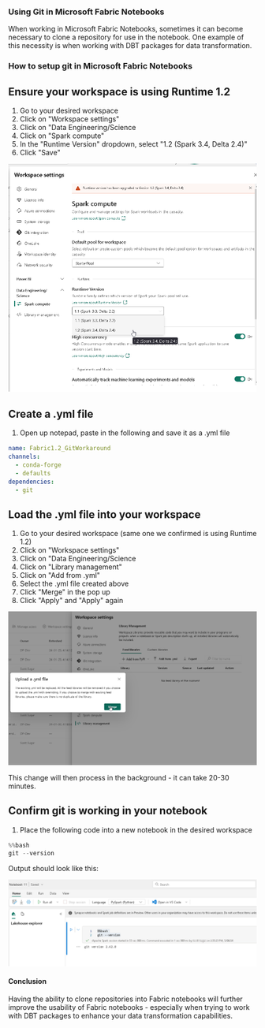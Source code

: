### Using Git in Microsoft Fabric Notebooks

When working in Microsoft Fabric Notebooks, sometimes it can become necessary to clone a repository for use in the notebook.  One example of this necessity is when working with DBT packages for data transformation.

### How to setup git in Microsoft Fabric Notebooks

## Ensure your workspace is using Runtime 1.2

1. Go to your desired workspace
2. Click on "Workspace settings"
3. Click on "Data Engineering/Science
4. Click on "Spark compute"
5. In the "Runtime Version" dropdown, select "1.2 (Spark 3.4, Delta 2.4)"
6. Click "Save"

![UpdateRuntime](./updateRuntime.png)

## Create a .yml file

1. Open up notepad, paste in the following and save it as a .yml file

```yaml
name: Fabric1.2_GitWorkaround
channels:
  - conda-forge
  - defaults
dependencies:
  - git
```

## Load the .yml file into your workspace

1. Go to your desired workspace (same one we confirmed is using Runtime 1.2)
2. Click on "Workspace settings"
3. Click on "Data Engineering/Science
4. Click on "Library management"
5. Click on "Add from .yml"
6. Select the .yml file created above
7. Click "Merge" in the pop up
8. Click "Apply" and "Apply" again

![Upload .yml](./uploadYml.png)

This change will then process in the background - it can take 20-30 minutes.

## Confirm git is working in your notebook

1. Place the following code into a new notebook in the desired workspace

```python
%%bash
git --version
```

Output should look like this:

![gitVersion](./gitVersion.png)

#### **Conclusion**

Having the ability to clone repositories into Fabric notebooks will further improve the usability of Fabric notebooks - especially when trying to work with DBT packages to enhance your data transformation capabilities.
